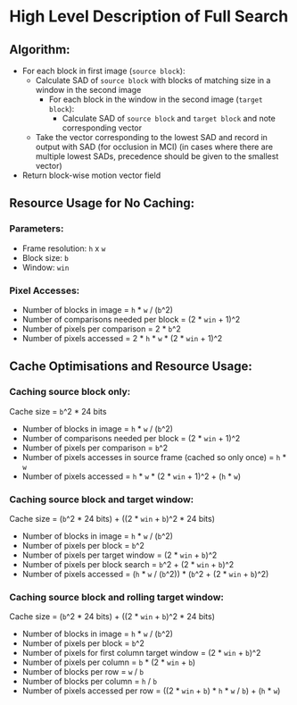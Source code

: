 # High Level Description of Full Search

## Algorithm:

- For each block in first image (`source block`):
    - Calculate SAD of `source block` with blocks of matching size in a window in the second image
        - For each block in the window in the second image (`target block`):
            - Calculate SAD of `source block` and `target block` and note corresponding vector
    - Take the vector corresponding to the lowest SAD and record in output with SAD (for occlusion in MCI) (in cases where there are multiple lowest SADs, precedence should be given to the smallest vector)
- Return block-wise motion vector field

## Resource Usage for No Caching:

### Parameters:

- Frame resolution: `h` x `w`
- Block size: `b`
- Window: `win`

### Pixel Accesses:

- Number of blocks in image = `h` * `w` / (`b`^2)  
- Number of comparisons needed per block = (2 * `win` + 1)^2
- Number of pixels per comparison = 2 * `b`^2
- Number of pixels accessed = 2 * `h` * `w` * (2 * `win` + 1)^2

## Cache Optimisations and Resource Usage:

### Caching source block only:

Cache size = `b`^2 * 24 bits

- Number of blocks in image = `h` * `w` / (`b`^2)  
- Number of comparisons needed per block = (2 * `win` + 1)^2
- Number of pixels per comparison = `b`^2
- Number of pixels accesses in source frame (cached so only once) = `h` * `w`
- Number of pixels accessed = `h` * `w` * (2 * `win` + 1)^2 + (`h` * `w`)

### Caching source block and target window:

Cache size = (`b`^2 * 24 bits) + ((2 * `win` + `b`)^2 * 24 bits)

- Number of blocks in image = `h` * `w` / (`b`^2)
- Number of pixels per block = `b`^2
- Number of pixels per target window = (2 * `win` + `b`)^2
- Number of pixels per block search = `b`^2 + (2 * `win` + `b`)^2
- Number of pixels accessed = (`h` * `w` / (`b`^2)) * (`b`^2 + (2 * `win` + `b`)^2)

### Caching source block and rolling target window:

Cache size = (`b`^2 * 24 bits) + ((2 * `win` + `b`)^2 * 24 bits)

- Number of blocks in image = `h` * `w` / (`b`^2)
- Number of pixels per block = `b`^2
- Number of pixels for first column target window = (2 * `win` + `b`)^2
- Number of pixels per column = `b` * (2 * `win` + `b`)
- Number of blocks per row = `w` / `b`
- Number of blocks per column = `h` / `b`
- Number of pixels accessed per row = ((2 * `win` + `b`) * `h` * `w` / `b`) + (`h` * `w`)